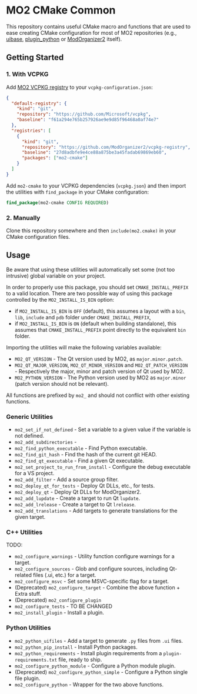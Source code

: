# MO2 CMake Common

This repository contains useful CMake macro and functions that are used to ease creating
CMake configuration for most of MO2 repositories (e.g.,
[uibase](https://github.com/ModOrganizer2/modorganizer-uibase),
[plugin_python](https://github.com/ModOrganizer2/modorganizer-plugin_python) or
[ModOrganizer2](https://github.com/ModOrganizer2/modorganizer) itself).

## Getting Started

### 1. With VCPKG

Add [MO2 VCPKG registry](https://github.com/ModOrganizer2/vcpkg-registry) to your
`vcpkg-configuration.json`:

```json
{
  "default-registry": {
    "kind": "git",
    "repository": "https://github.com/Microsoft/vcpkg",
    "baseline": "f61a294e765b257926ae9e9d85f96468a0af74e7"
  },
  "registries": [
    {
      "kind": "git",
      "repository": "https://github.com/ModOrganizer2/vcpkg-registry",
      "baseline": "27d8adbfe9e4ce88a875be3a45fadab69869eb60",
      "packages": ["mo2-cmake"]
    }
  ]
}
```

Add `mo2-cmake` to your VCPKG dependencies (`vcpkg.json`) and then import the utilities
with `find_package` in your CMake configuration:

```cmake
find_package(mo2-cmake CONFIG REQUIRED)
```

### 2. Manually

Clone this repository somewhere and then `include(mo2.cmake)` in your CMake
configuration files.

## Usage

Be aware that using these utilities will automatically set some (not too intrusive)
global variable on your project.

In order to properly use this package, you should set `CMAKE_INSTALL_PREFIX` to a valid
location.
There are two possible way of using this package controlled by the `MO2_INSTALL_IS_BIN`
option:

- if `MO2_INSTALL_IS_BIN` is `OFF` (default), this assumes a layout with a `bin`,
  `lib`, `include` and `pdb` folder under `CMAKE_INSTALL_PREFIX`,
- if `MO2_INSTALL_IS_BIN` is `ON` (default when building standalone), this assumes
  that `CMAKE_INSTALL_PREFIX` point directly to the equivalent `bin` folder.

Importing the utilities will make the following variables available:

- `MO2_QT_VERSION` - The Qt version used by MO2, as `major.minor.patch`.
- `MO2_QT_MAJOR_VERSION`, `MO2_QT_MINOR_VERSION` and `MO2_QT_PATCH_VERSION` -
  Respectively the major, minor and patch version of Qt used by MO2.
- `MO2_PYTHON_VERSION` - The Python version used by MO2 as `major.minor` (patch version
  should not be relevant).

All functions are prefixed by `mo2_` and should not conflict with other existing
functions.

### Generic Utilities

- `mo2_set_if_not_defined` - Set a variable to a given value if the variable is not
  defined.
- `mo2_add_subdirectories` -
- `mo2_find_python_executable` - Find Python executable.
- `mo2_find_git_hash` - Find the hash of the current git HEAD.
- `mo2_find_qt_executable` - Find a given Qt executable.
- `mo2_set_project_to_run_from_install` - Configure the debug executable for a VS project.
- `mo2_add_filter` - Add a source group filter.
- `mo2_deploy_qt_for_tests` - Deploy Qt DLLs, etc., for tests.
- `mo2_deploy_qt` - Deploy Qt DLLs for ModOrganizer2.
- `mo2_add_lupdate` - Create a target to run Qt `lupdate`.
- `mo2_add_lrelease` - Create a target to Qt `lrelease`.
- `mo2_add_translations` - Add targets to generate translations for the given target.

### C++ Utilities

TODO:

- `mo2_configure_warnings` - Utility function configure warnings for a target.
- `mo2_configure_sources` - Glob and configure sources, including Qt-related files
  (.ui, etc.) for a target.
- `mo2_configure_msvc` - Set some MSVC-specific flag for a target.
- (Deprecated) `mo2_configure_target` - Combine the above function + Extra stuff.
- (Deprecated) `mo2_configure_plugin`
- `mo2_configure_tests` - TO BE CHANGED
- `mo2_install_plugin` - Install a plugin.

### Python Utilities

- `mo2_python_uifiles` - Add a target to generate `.py` files from `.ui` files.
- `mo2_python_pip_install` - Install Python packages.
- `mo2_python_requirements` - Install plugin requirements from a `plugin-requirements.txt`
  file, ready to ship.
- `mo2_configure_python_module` - Configure a Python module plugin.
- (Deprecated) `mo2_configure_python_simple` - Configure a Python single file plugin.
- `mo2_configure_python` - Wrapper for the two above functions.
